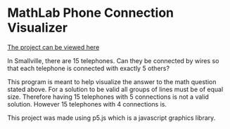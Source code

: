 # MathLab Phone Connection Visualizer
[The project can be viewed here](https://bitschiff.github.io/Math-Problem-Solution-Visualizer/)

In Smallville, there are 15 telephones. Can they be connected by wires so that each telephone is connected with exactly 5 others?

This program is meant to help visualize the answer to the math question stated above. For a solution to be valid all groups of lines must be of equal size. Therefore having 15 telephones with 5 connections is not a valid solution. However 15 telephones with 4 connections is.


This project was made using p5.js which is a javascript graphics library.

